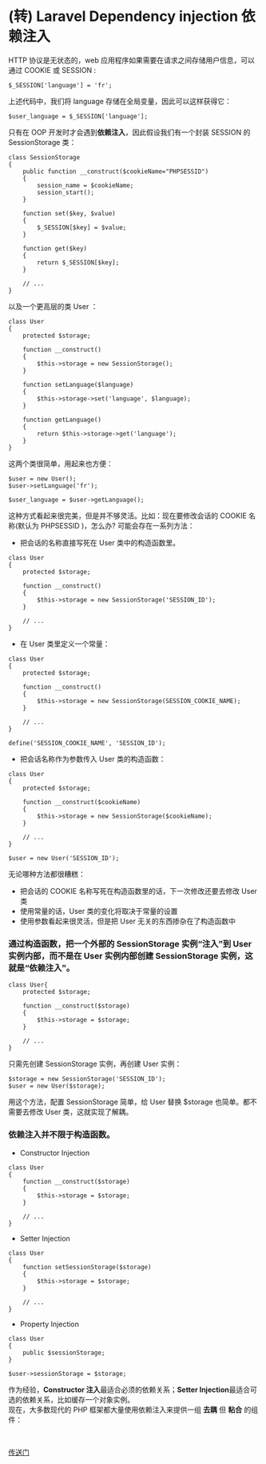 # (转) Laravel Dependency injection 依赖注入

HTTP 协议是无状态的，web 应用程序如果需要在请求之间存储用户信息，可以通过 COOKIE 或 SESSION :
``` 
$_SESSION['language'] = 'fr';
```

上述代码中，我们将 language 存储在全局变量，因此可以这样获得它：
```
$user_language = $_SESSION['language'];
```

只有在 OOP 开发时才会遇到**依赖注入**，因此假设我们有一个封装 SESSION 的 SessionStorage 类：
```
class SessionStorage
{
    public function __construct($cookieName="PHPSESSID")
    {
        session_name = $cookieName;
        session_start();
    }

    function set($key, $value)
    {
        $_SESSION[$key] = $value;
    }

    function get($key)
    {
        return $_SESSION[$key];
    }

    // ...
}
```

以及一个更高层的类 User ：
```
class User
{
    protected $storage;

    function __construct()
    {
        $this->storage = new SessionStorage();
    }

    function setLanguage($language)
    {
        $this->storage->set('language', $language);
    }

    function getLanguage()
    {
        return $this->storage->get('language');
    }
}
```

这两个类很简单，用起来也方便：
```
$user = new User();
$user->setLanguage('fr');

$user_language = $user->getLanguage();
```

这种方式看起来很完美，但是并不够灵活。比如：现在要修改会话的 COOKIE 名称(默认为 PHPSESSID )，怎么办? 可能会存在一系列方法：

+ 把会话的名称直接写死在 User 类中的构造函数里。
```
class User
{
    protected $storage;

    function __construct()
    {
        $this->storage = new SessionStorage('SESSION_ID');
    }

    // ...
}
```

+ 在 User 类里定义一个常量：
```
class User
{
    protected $storage;

    function __construct()
    {
        $this->storage = new SessionStorage(SESSION_COOKIE_NAME);
    }

    // ...
}

define('SESSION_COOKIE_NAME', 'SESSION_ID');
```

+ 把会话名称作为参数传入 User 类的构造函数：
```
class User
{
    protected $storage;

    function __construct($cookieName)
    {
        $this->storage = new SessionStorage($cookieName);
    }

    // ...
}

$user = new User('SESSION_ID');
```

无论哪种方法都很糟糕：
+ 把会话的 COOKIE 名称写死在构造函数里的话，下一次修改还要去修改 User 类
+ 使用常量的话，User 类的变化将取决于常量的设置
+ 使用参数看起来很灵活，但是把 User 无关的东西掺杂在了构造函数中

### 通过构造函数，把一个外部的 SessionStorage 实例“注入”到 User 实例内部，而不是在 User 实例内部创建 SessionStorage 实例，这就是“依赖注入”。
```
class User{
    protected $storage;

    function __construct($storage)
    {
        $this->storage = $storage;
    }

    // ...
}
```
只需先创建 SessionStorage 实例，再创建 User 实例：
```
$storage = new SessionStorage('SESSION_ID');
$user = new User($storage);
```
用这个方法，配置 SessionStorage 简单，给 User 替换 $storage 也简单。都不需要去修改 User 类，这就实现了解耦。

### **依赖注入**并不限于构造函数。
+ Constructor Injection
```
class User
{
    function __construct($storage)
    {
        $this->storage = $storage;
    }

    // ...
}
```

+ Setter Injection
```
class User
{
    function setSessionStorage($storage)
    {
        $this->storage = $storage;
    }

    // ...
}
```

+ Property Injection 
```
class User
{
    public $sessionStorage;
}

$user->sessionStorage = $storage;
```

作为经验，**Constructor 注入**最适合必须的依赖关系；**Setter Injection**最适合可选的依赖关系，比如缓存一个对象实例。  
现在，大多数现代的 PHP 框架都大量使用依赖注入来提供一组 **去耦** 但 **粘合** 的组件：




&emsp;

[传送门](https://learnku.com/articles/6117/laravel-dependency-injection-dependency-injection-concept-detailed) 